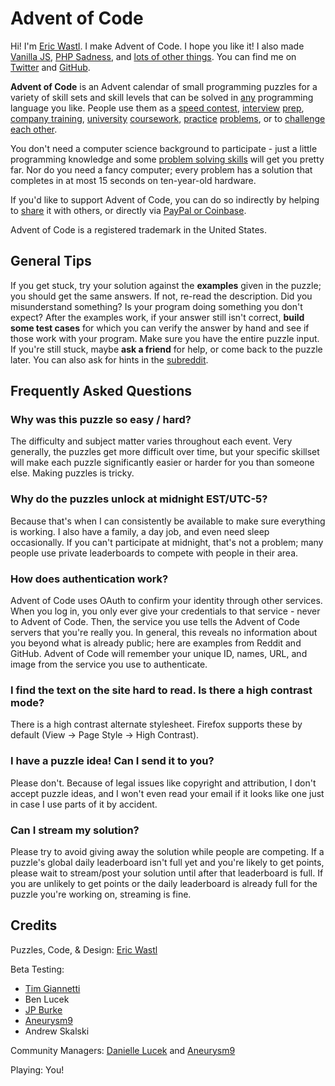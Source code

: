 # Advent of Code

Hi! I'm [Eric Wastl](http://was.tl/). I make Advent of Code. I hope you like it! I also made [Vanilla JS](http://vanilla-js.com/), [PHP Sadness](http://phpsadness.com/), and [lots of other things](http://was.tl/projects/). You can find me on [Twitter](https://twitter.com/ericwastl) and [GitHub](https://github.com/topaz).

**Advent of Code** is an Advent calendar of small programming puzzles for a variety of skill sets and skill levels that can be solved in [any](https://github.com/search?q=advent+of+code) programming language you like. People use them as a [speed contest](https://adventofcode.com/leaderboard), [interview](https://y3l2n.com/2018/05/09/interview-prep-advent-of-code/) [prep](https://twitter.com/dznqbit/status/1037607793144938497), [company training](https://twitter.com/pgoultiaev/status/950805811583963137), [university](https://gitlab.com/imhoffman/fa19b4-mat3006/wikis/home) [coursework](https://www.gribblelab.org/scicomp2019/), [practice](https://twitter.com/mrdanielklein/status/936267621468483584) [problems](https://comp215.blogs.rice.edu/), or to [challenge each other](https://www.reddit.com/r/adventofcode/search?q=flair%3Aupping&restrict_sr=on).

You don't need a computer science background to participate - just a little programming knowledge and some [problem solving skills](https://www.reddit.com/r/adventofcode/comments/7kd8jt/what_would_you_say_are_the_minimal_skills_for/dre0uu3/) will get you pretty far. Nor do you need a fancy computer; every problem has a solution that completes in at most 15 seconds on ten-year-old hardware.

If you'd like to support Advent of Code, you can do so indirectly by helping to [share](https://twitter.com/intent/tweet?text=Daily+programming+puzzles+at+Advent+of+Code&url=https%3A%2F%2Fadventofcode%2Ecom%2F&related=ericwastl&hashtags=AdventOfCode) it with others, or directly via [PayPal or Coinbase](https://adventofcode.com/2022/support).

Advent of Code is a registered trademark in the United States.

## General Tips

If you get stuck, try your solution against the **examples** given in the puzzle; you should get the same answers. If not, re-read the description. Did you misunderstand something? Is your program doing something you don't expect? After the examples work, if your answer still isn't correct, **build some test cases** for which you can verify the answer by hand and see if those work with your program. Make sure you have the entire puzzle input. If you're still stuck, maybe **ask a friend** for help, or come back to the puzzle later. You can also ask for hints in the [subreddit](https://www.reddit.com/r/adventofcode/).

## Frequently Asked Questions

### Why was this puzzle so easy / hard?

The difficulty and subject matter varies throughout each event. Very generally, the puzzles get more difficult over time, but your specific skillset will make each puzzle significantly easier or harder for you than someone else. Making puzzles is tricky.

### Why do the puzzles unlock at midnight EST/UTC-5?

Because that's when I can consistently be available to make sure everything is working. I also have a family, a day job, and even need sleep occasionally. If you can't participate at midnight, that's not a problem; many people use private leaderboards to compete with people in their area.

### How does authentication work?

Advent of Code uses OAuth to confirm your identity through other services. When you log in, you only ever give your credentials to that service - never to Advent of Code. Then, the service you use tells the Advent of Code servers that you're really you. In general, this reveals no information about you beyond what is already public; here are examples from Reddit and GitHub. Advent of Code will remember your unique ID, names, URL, and image from the service you use to authenticate.

### I find the text on the site hard to read. Is there a high contrast mode?

There is a high contrast alternate stylesheet. Firefox supports these by default (View -> Page Style -> High Contrast).

### I have a puzzle idea! Can I send it to you?

Please don't. Because of legal issues like copyright and attribution, I don't accept puzzle ideas, and I won't even read your email if it looks like one just in case I use parts of it by accident.

### Can I stream my solution?

Please try to avoid giving away the solution while people are competing. If a puzzle's global daily leaderboard isn't full yet and you're likely to get points, please wait to stream/post your solution until after that leaderboard is full. If you are unlikely to get points or the daily leaderboard is already full for the puzzle you're working on, streaming is fine.

## Credits

Puzzles, Code, & Design: [Eric Wastl](https://twitter.com/ericwastl)

Beta Testing:

- [Tim Giannetti](https://twitter.com/Sr_Giannetti)
- Ben Lucek
- [JP Burke](https://twitter.com/yatpay)
- [Aneurysm9](https://twitter.com/Aneurysm9)
- Andrew Skalski

Community Managers: [Danielle Lucek](https://www.reddit.com/user/daggerdragon) and [Aneurysm9](https://twitter.com/Aneurysm9)

Playing: You!

